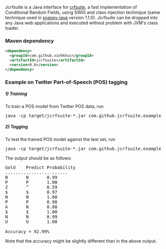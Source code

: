 Jcrfsuite is a Java interface for [crfsuite](http://www.chokkan.org/software/crfsuite/), a fast implementation of Conditional Random Fields, using SWIG and class injection technique (same technique used in [snappy-java](https://github.com/xerial/snappy-java) version 1.1.0). Jcrfsuite can be dropped into any Java web applications
and executed without problem with JVM's class loader.

### Maven dependency
```xml
<dependency>
  <groupId>com.github.vinhkhuc</groupId>
  <artifactId>jcrfsuite</artifactId>
  <version>0.6</version>
</dependency>
```

### Example on Twitter Part-of-Speech (POS) tagging
	
##### 1) Training
To train a POS model from Twitter POS data, run

<pre>
java -cp target/jcrfsuite-*.jar com.github.jcrfsuite.example.Train example/tweet-pos/train-oct27.txt twitter-pos.model
</pre>
	
##### 2) Tagging
To test the trained POS model against the test set, run

<pre>
java -cp target/jcrfsuite-*.jar com.github.jcrfsuite.example.Tag twitter-pos.model example/tweet-pos/test-daily547.txt
</pre>
	
The output should be as follows:

<pre>
Gold	Predict	Probability
........................
N       N       0.99
P       P       1.00
Z       ^       0.59
$       $       0.97
N       N       1.00
P       P       0.98
A       N       0.80
$       $       1.00
N       N       0.99
U       U       1.00

Accuracy = 92.99%
</pre>

Note that the accuracy might be slightly different than in the above output.

